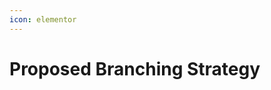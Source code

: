 ```yaml
---
icon: elementor
---
```


# Proposed Branching Strategy



<figure><img src="../../../../../.gitbook/assets/Branching Strategy.jpg" alt=""><figcaption></figcaption></figure>
